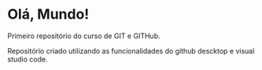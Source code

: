 # Olá, Mundo!

 Primeiro repositório do curso de GIT e  GITHub.

 Repositório criado utilizando as funcionalidades do github descktop e visual studio code. 

